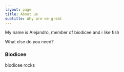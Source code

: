 ```yaml
---
layout: page
title: About us
subtitle: Why are we great
---
```


My name is Alejandro, member of biodicee and i like fish

What else do you need?

### Biodicee

biodicee rocks
